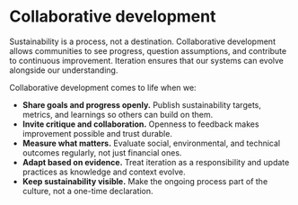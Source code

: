 # Collaborative development

Sustainability is a process, not a destination. Collaborative development allows communities to see progress, question assumptions, and contribute to continuous improvement. Iteration ensures that our systems can evolve alongside our understanding.

Collaborative development comes to life when we:

- **Share goals and progress openly.** Publish sustainability targets, metrics, and learnings so others can build on them.
- **Invite critique and collaboration.** Openness to feedback makes improvement possible and trust durable.
- **Measure what matters.** Evaluate social, environmental, and technical outcomes regularly, not just financial ones.
- **Adapt based on evidence.** Treat iteration as a responsibility and update practices as knowledge and context evolve.
- **Keep sustainability visible.** Make the ongoing process part of the culture, not a one-time declaration.
